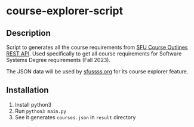 # course-explorer-script

## Description

Script to generates all the course requirements from [SFU Course Outlines REST API](http://www.sfu.ca/outlines/help/api.html). Used specifically to get all course requirements for Software Systems Degree requirements (Fall 2023).

The JSON data will be used by [sfussss.org](https://www.sfussss.org/) for its course explorer feature.

## Installation

1. Install python3
2. Run `python3 main.py`
3. See it generates `courses.json` in `result` directory

